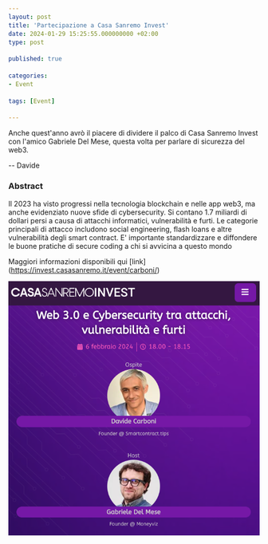 ```yaml
---
layout: post
title: 'Partecipazione a Casa Sanremo Invest'
date: 2024-01-29 15:25:55.000000000 +02:00
type: post

published: true

categories:
- Event

tags: [Event]

---
```

Anche quest'anno avrò il piacere di dividere il palco di Casa Sanremo Invest con l'amico Gabriele Del Mese, questa volta per parlare di sicurezza del web3.

-- Davide

### Abstract 
Il 2023 ha visto progressi nella tecnologia blockchain e nelle app web3, ma anche evidenziato nuove sfide di cybersecurity. Si contano 1.7 miliardi di dollari persi a causa di attacchi informatici, vulnerabilità e furti. Le categorie principali di attacco includono social engineering, flash loans e altre vulnerabilità degli smart contract. E' importante standardizzare e diffondere le buone pratiche di secure coding a chi si avvicina a questo mondo

Maggiori informazioni disponibili qui [link] (https://invest.casasanremo.it/event/carboni/)

![immagine](/assets/images/casa-sanremo-invest-2024.png)
